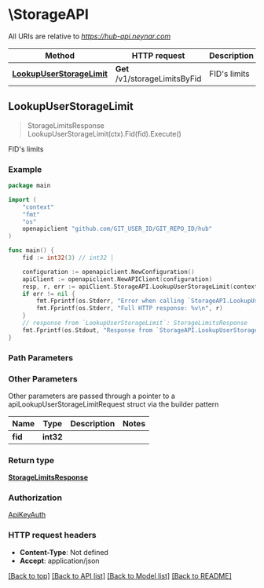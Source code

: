 # \StorageAPI

All URIs are relative to *https://hub-api.neynar.com*

Method | HTTP request | Description
------------- | ------------- | -------------
[**LookupUserStorageLimit**](StorageAPI.md#LookupUserStorageLimit) | **Get** /v1/storageLimitsByFid | FID&#39;s limits



## LookupUserStorageLimit

> StorageLimitsResponse LookupUserStorageLimit(ctx).Fid(fid).Execute()

FID's limits



### Example

```go
package main

import (
	"context"
	"fmt"
	"os"
	openapiclient "github.com/GIT_USER_ID/GIT_REPO_ID/hub"
)

func main() {
	fid := int32(3) // int32 | 

	configuration := openapiclient.NewConfiguration()
	apiClient := openapiclient.NewAPIClient(configuration)
	resp, r, err := apiClient.StorageAPI.LookupUserStorageLimit(context.Background()).Fid(fid).Execute()
	if err != nil {
		fmt.Fprintf(os.Stderr, "Error when calling `StorageAPI.LookupUserStorageLimit``: %v\n", err)
		fmt.Fprintf(os.Stderr, "Full HTTP response: %v\n", r)
	}
	// response from `LookupUserStorageLimit`: StorageLimitsResponse
	fmt.Fprintf(os.Stdout, "Response from `StorageAPI.LookupUserStorageLimit`: %v\n", resp)
}
```

### Path Parameters



### Other Parameters

Other parameters are passed through a pointer to a apiLookupUserStorageLimitRequest struct via the builder pattern


Name | Type | Description  | Notes
------------- | ------------- | ------------- | -------------
 **fid** | **int32** |  | 

### Return type

[**StorageLimitsResponse**](StorageLimitsResponse.md)

### Authorization

[ApiKeyAuth](../README.md#ApiKeyAuth)

### HTTP request headers

- **Content-Type**: Not defined
- **Accept**: application/json

[[Back to top]](#) [[Back to API list]](../README.md#documentation-for-api-endpoints)
[[Back to Model list]](../README.md#documentation-for-models)
[[Back to README]](../README.md)

